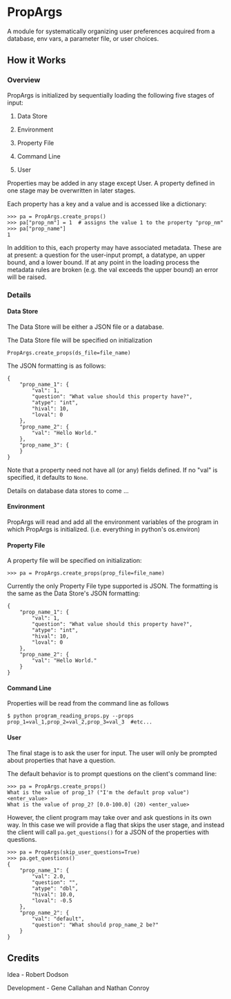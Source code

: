 # PropArgs
A module for systematically organizing user preferences acquired from a database, env vars, a parameter file, or user 
choices.

## How it Works

### Overview
PropArgs is initialized by sequentially loading the following five stages of input:

1. Data Store

1. Environment

1. Property File

1. Command Line

1. User

Properties may be added in any stage except User. A property defined in one stage may be overwritten in later stages. 

Each property has a key and a value and is accessed like a dictionary:

    >>> pa = PropArgs.create_props()
    >>> pa["prop_nm"] = 1  # assigns the value 1 to the property "prop_nm"
    >>> pa["prop_name"]
    1

In addition to this, each property may have associated metadata. These are at present: a question for the
user-input prompt, a datatype, an upper bound, and a lower bound. If at any point in the loading process the
metadata rules are broken (e.g. the val exceeds the upper bound) an error will be raised.

### Details

#### Data Store
The Data Store will be either a JSON file or a database.

The Data Store file will be specified on initialization

    PropArgs.create_props(ds_file=file_name)

The JSON formatting is as follows:

    {
        "prop_name_1": {
            "val": 1,
            "question": "What value should this property have?",
            "atype": "int",
            "hival": 10,
            "loval": 0
        },
        "prop_name_2": {
            "val": "Hello World."
        },
        "prop_name_3": {
        }
    }

Note that a property need not have all (or any) fields defined. If no "val" is specified, it defaults to `None`.

Details on database data stores to come ...


#### Environment
PropArgs will read and add all the environment variables of the program in which PropArgs is initialized.
(i.e. everything in python's os.environ)


#### Property File
A property file will be specified on initialization:

    >>> pa = PropArgs.create_props(prop_file=file_name)

Currently the only Property File type supported is JSON. The formatting is the same as the Data Store's 
JSON formatting:

    {
        "prop_name_1": {
            "val": 1,
            "question": "What value should this property have?",
            "atype": "int",
            "hival": 10,
            "loval": 0
        },
        "prop_name_2": {
            "val": "Hello World."
        }
    }


#### Command Line
Properties will be read from the command line as follows

    $ python program_reading_props.py --props prop_1=val_1,prop_2=val_2,prop_3=val_3  #etc...

#### User
The final stage is to ask the user for input. The user will only be prompted about properties that have a question.

The default behavior is to prompt questions on the client's command line:

    >>> pa = PropArgs.create_props()
    What is the value of prop_1? ("I'm the default prop value") <enter_value>
    What is the value of prop_2? [0.0-100.0] (20) <enter_value>

However, the client program may take over and ask questions in its own way. In this case we will provide a flag
that skips the user stage, and instead the client will call `pa.get_questions()` for a JSON of the properties with
questions.

    >>> pa = PropArgs(skip_user_questions=True)
    >>> pa.get_questions()
    {
        "prop_name_1": {
            "val": 2.0,
            "question": "",
            "atype": "dbl",
            "hival": 10.0,
            "loval": -0.5
        },
        "prop_name_2": {
            "val": "default",
            "question": "What should prop_name_2 be?"
        }
    }

## Credits
Idea - Robert Dodson

Development - Gene Callahan and Nathan Conroy

